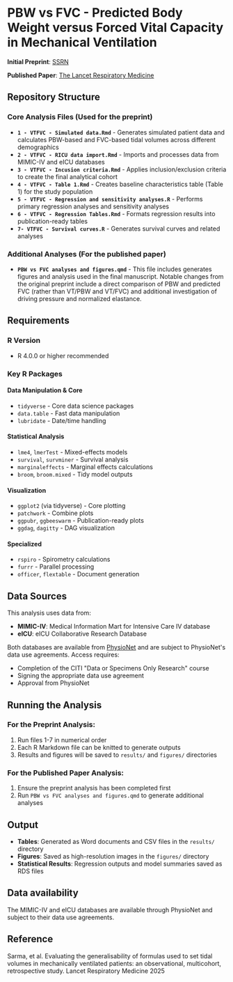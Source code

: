 # PBW vs FVC - Predicted Body Weight versus Forced Vital Capacity in Mechanical Ventilation

**Initial Preprint**: [SSRN](https://papers.ssrn.com/sol3/papers.cfm?abstract_id=4898478)

**Published Paper**: [The Lancet Respiratory Medicine](https://www.thelancet.com/journals/lanres/article/PIIS2213-2600(25)00126-2/abstract)

## Repository Structure

### Core Analysis Files (Used for the preprint)

- **`1 - VTFVC - Simulated data.Rmd`** - Generates simulated patient data and calculates PBW-based and FVC-based tidal volumes across different demographics
- **`2 - VTFVC - RICU data import.Rmd`** - Imports and processes data from MIMIC-IV and eICU databases
- **`3 - VTFVC - Incusion criteria.Rmd`** - Applies inclusion/exclusion criteria to create the final analytical cohort
- **`4 - VTFVC - Table 1.Rmd`** - Creates baseline characteristics table (Table 1) for the study population
- **`5 - VTFVC - Regression and sensitivity analyses.R`** - Performs primary regression analyses and sensitivity analyses
- **`6 - VTFVC - Regression Tables.Rmd`** - Formats regression results into publication-ready tables
- **`7- VTFVC - Survival curves.R`** - Generates survival curves and related analyses

### Additional Analyses (For the published paper)

- **`PBW vs FVC analyses and figures.qmd`** - This file includes generates figures and analysis used in the final manuscript. Notable changes from the original preprint include a direct comparison of PBW and predicted FVC (rather than VT/PBW and VT/FVC) and additional investigation of driving pressure and normalized elastance.


## Requirements

### R Version
- R 4.0.0 or higher recommended

### Key R Packages

#### Data Manipulation & Core
- `tidyverse` - Core data science packages
- `data.table` - Fast data manipulation
- `lubridate` - Date/time handling

#### Statistical Analysis
- `lme4`, `lmerTest` - Mixed-effects models
- `survival`, `survminer` - Survival analysis
- `marginaleffects` - Marginal effects calculations
- `broom`, `broom.mixed` - Tidy model outputs

#### Visualization
- `ggplot2` (via tidyverse) - Core plotting
- `patchwork` - Combine plots
- `ggpubr`, `ggbeeswarm` - Publication-ready plots
- `ggdag`, `dagitty` - DAG visualization

#### Specialized
- `rspiro` - Spirometry calculations
- `furrr` - Parallel processing
- `officer`, `flextable` - Document generation

## Data Sources

This analysis uses data from:
- **MIMIC-IV**: Medical Information Mart for Intensive Care IV database
- **eICU**: eICU Collaborative Research Database

Both databases are available from [PhysioNet](https://physionet.org/) and are subject to PhysioNet's data use agreements. Access requires:
- Completion of the CITI "Data or Specimens Only Research" course
- Signing the appropriate data use agreement
- Approval from PhysioNet

## Running the Analysis

### For the Preprint Analysis:
1. Run files 1-7 in numerical order
2. Each R Markdown file can be knitted to generate outputs
3. Results and figures will be saved to `results/` and `figures/` directories

### For the Published Paper Analysis:
1. Ensure the preprint analysis has been completed first
2. Run `PBW vs FVC analyses and figures.qmd` to generate additional analyses

## Output

- **Tables**: Generated as Word documents and CSV files in the `results/` directory
- **Figures**: Saved as high-resolution images in the `figures/` directory
- **Statistical Results**: Regression outputs and model summaries saved as RDS files

## Data availability
The MIMIC-IV and eICU databases are available through PhysioNet and subject to their data use agreements. 

## Reference 
Sarma, et al. Evaluating the generalisability of formulas used to set tidal volumes in mechanically ventilated patients: an observational, multicohort, retrospective study. Lancet Respiratory Medicine 2025
